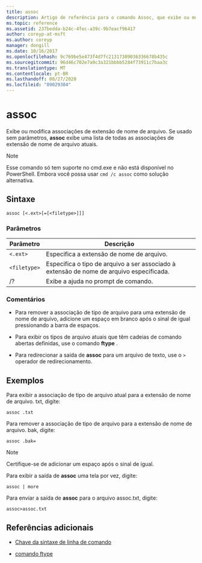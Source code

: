 ```yaml
---
title: assoc
description: Artigo de referência para o comando Assoc, que exibe ou modifica associações de extensão de nome de arquivo.
ms.topic: reference
ms.assetid: 237bedda-b24c-4fec-a39c-9b7eacf96417
author: coreyp-at-msft
ms.author: coreyp
manager: dongill
ms.date: 10/16/2017
ms.openlocfilehash: 9c769be5e473f4d7fc21317309036336678b435c
ms.sourcegitcommit: 96d46c702e7a9c3a321bbbb5284f73911c7baa3c
ms.translationtype: MT
ms.contentlocale: pt-BR
ms.lasthandoff: 08/27/2020
ms.locfileid: "89029304"
---
```

# <a name="assoc"></a>assoc

Exibe ou modifica associações de extensão de nome de arquivo. Se usado sem parâmetros, **assoc** exibe uma lista de todas as associações de extensão de nome de arquivo atuais.

> [!NOTE]
> Esse comando só tem suporte no cmd.exe e não está disponível no PowerShell.
> Embora você possa usar `cmd /c assoc` como solução alternativa.

## <a name="syntax"></a>Sintaxe

```
assoc [<.ext>[=[<filetype>]]]
```

### <a name="parameters"></a>Parâmetros

| Parâmetro | Descrição |
| --------- | ----------- |
| `<.ext>` | Especifica a extensão de nome de arquivo. |
| `<filetype>` | Especifica o tipo de arquivo a ser associado à extensão de nome de arquivo especificada. |
| /? | Exibe a ajuda no prompt de comando. |

### <a name="remarks"></a>Comentários

- Para remover a associação de tipo de arquivo para uma extensão de nome de arquivo, adicione um espaço em branco após o sinal de igual pressionando a barra de espaços.

- Para exibir os tipos de arquivo atuais que têm cadeias de comando abertas definidas, use o comando **ftype** .

- Para redirecionar a saída de **assoc** para um arquivo de texto, use o `>` operador de redirecionamento.

## <a name="examples"></a>Exemplos

Para exibir a associação de tipo de arquivo atual para a extensão de nome de arquivo. txt, digite:

```
assoc .txt
```

Para remover a associação de tipo de arquivo para a extensão de nome de arquivo. bak, digite:

```
assoc .bak=
```

> [!NOTE]
> Certifique-se de adicionar um espaço após o sinal de igual.

Para exibir a saída de **assoc** uma tela por vez, digite:

```
assoc | more
```

Para enviar a saída de **assoc** para o arquivo assoc.txt, digite:

```
assoc>assoc.txt
```

## <a name="additional-references"></a>Referências adicionais

- [Chave da sintaxe de linha de comando](command-line-syntax-key.md)

- [comando ftype](ftype.md)
